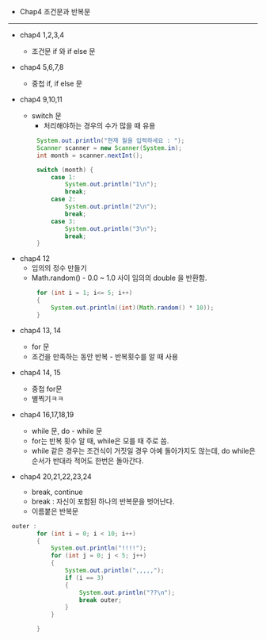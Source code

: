 - Chap4 조건문과 반복문

---

- chap4 1,2,3,4
  - 조건문 if 와 if else 문

- chap4 5,6,7,8
  - 중첩 if, if else 문
- chap4 9,10,11
  - switch 문
    - 처리해야하는 경우의 수가 많을 때 유용

``` JAVA
        System.out.println("현재 월을 입력하세요 : ");
        Scanner scanner = new Scanner(System.in);
        int month = scanner.nextInt();

        switch (month) {
            case 1:
                System.out.println("1\n");
                break;
            case 2:
                System.out.println("2\n");
                break;
            case 3:
                System.out.println("3\n");
                break;
        }
```

- chap4 12
  - 임의의 정수 만들기
  - Math.random() - 0.0 ~ 1.0 사이 임의의 double 을 반환함.

``` JAVA
        for (int i = 1; i<= 5; i++)
        {
            System.out.println((int)(Math.random() * 10));
        }
```

- chap4 13, 14
  - for 문
  - 조건을 만족하는 동안 반복 - 반복횟수를 알 때 사용

- chap4 14, 15
  - 중첩 for문
  - 별찍기ㅋㅋ
  
- chap4 16,17,18,19
  - while 문, do - while 문
  - for는 반복 횟수 알 때, while은 모를 때 주로 씀.
  - while 같은 경우는 조건식이 거짓일 경우 아예 돌아가지도 않는데, do while은 순서가 반대라 적어도 한번은 돌아간다. 

- chap4 20,21,22,23,24
  - break, continue
  - break : 자신이 포함된 하나의 반복문을 벗어난다.
  - 이름붙은 반복문
  
``` JAVA
 outer :
        for (int i = 0; i < 10; i++)
        {
            System.out.println("!!!!");
            for (int j = 0; j < 5; j++)
            {
                System.out.println(",,,,,");
                if (i == 3)
                {
                    System.out.println("??\n");
                    break outer;
                }
            }

        }

```